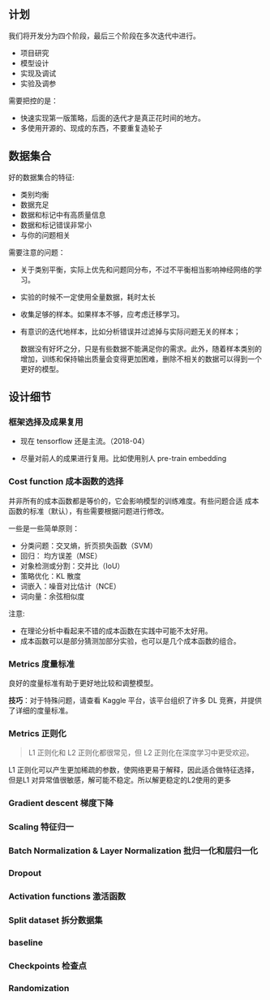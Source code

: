 ## 计划

我们将开发分为四个阶段，最后三个阶段在多次迭代中进行。

- 项目研究
- 模型设计
- 实现及调试
- 实验及调参

需要把控的是：

- 快速实现第一版策略，后面的迭代才是真正花时间的地方。
- 多使用开源的、现成的东西，不要重复造轮子

## 数据集合

好的数据集合的特征:

- 类别均衡
- 数据充足
- 数据和标记中有高质量信息
- 数据和标记错误非常小
- 与你的问题相关

需要注意的问题：

- 关于类别平衡，实际上优先和问题同分布，不过不平衡相当影响神经网络的学习。
- 实验的时候不一定使用全量数据，耗时太长
- 收集足够的样本。如果样本不够，应考虑迁移学习。
- 有意识的迭代地样本，比如分析错误并过滤掉与实际问题无关的样本；

    数据没有好坏之分，只是有些数据不能满足你的需求。此外，随着样本类别的增加，训练和保持输出质量会变得更加困难，删除不相关的数据可以得到一个更好的模型。


## 设计细节

### 框架选择及成果复用

- 现在 tensorflow 还是主流。（2018-04）

- 尽量对前人的成果进行复用。比如使用别人 pre-train  embedding 


###  Cost function  成本函数的选择

并非所有的成本函数都是等价的，它会影响模型的训练难度。有些问题合适 成本函数的标准（默认），有些需要根据问题进行修改。

一些是一些简单原则：

- 分类问题：交叉熵，折页损失函数（SVM）
- 回归： 均方误差（MSE）
- 对象检测或分割：交并比（IoU）
- 策略优化：KL 散度
- 词嵌入：噪音对比估计（NCE）
- 词向量：余弦相似度

注意:

- 在理论分析中看起来不错的成本函数在实践中可能不太好用。
- 成本函数可以是部分猜测加部分实验，也可以是几个成本函数的组合。

### Metrics 度量标准

良好的度量标准有助于更好地比较和调整模型。

**技巧**：对于特殊问题，请查看 Kaggle 平台，该平台组织了许多 DL 竞赛，并提供了详细的度量标准。 

### Metrics 正则化

> L1 正则化和 L2 正则化都很常见，但 L2 正则化在深度学习中更受欢迎。

L1 正则化可以产生更加稀疏的参数，使网络更易于解释，因此适合做特征选择，但是L1 对异常值很敏感，解可能不稳定。所以解更稳定的L2使用的更多


### Gradient descent 梯度下降

### Scaling 特征归一


### Batch Normalization & Layer Normalization 批归一化和层归一化

### Dropout

### Activation functions 激活函数

### Split dataset 拆分数据集

### baseline

### Checkpoints 检查点

### Randomization